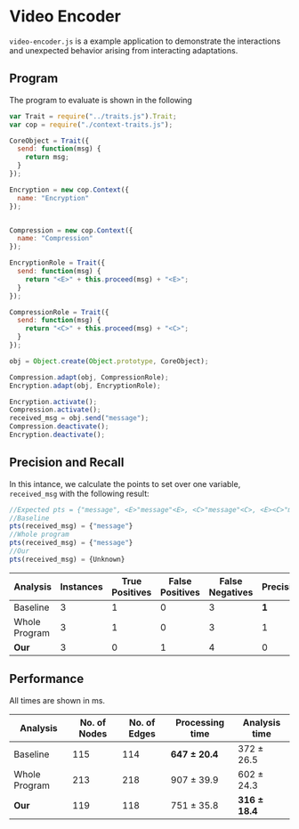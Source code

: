 # Video Encoder

`video-encoder.js` is a example application to demonstrate the interactions and unexpected behavior arising from interacting adaptations.

## Program

The program to evaluate is shown in the following

```js
var Trait = require("../traits.js").Trait;
var cop = require("./context-traits.js");

CoreObject = Trait({
  send: function(msg) {
    return msg;
  }
});

Encryption = new cop.Context({
  name: "Encryption"
});


Compression = new cop.Context({
  name: "Compression"
});

EncryptionRole = Trait({
  send: function(msg) {
    return "<E>" + this.proceed(msg) + "<E>";
  }
});

CompressionRole = Trait({
  send: function(msg) {
    return "<C>" + this.proceed(msg) + "<C>";
  }
});

obj = Object.create(Object.prototype, CoreObject);

Compression.adapt(obj, CompressionRole);
Encryption.adapt(obj, EncryptionRole);

Encryption.activate();
Compression.activate();
received_msg = obj.send("message");
Compression.deactivate();
Encryption.deactivate();
```

## Precision and Recall

In this intance, we calculate the points to set over one variable, `received_msg` with the following result:

```js
//Expected pts = {"message", <E>"message"<E>, <C>"message"<C>, <E><C>"message"<C><E>}
//Baseline
pts(received_msg) = {"message"}  
//Whole program
pts(received_msg) = {"message"} 
//Our
pts(received_msg) = {Unknown} 
```

| Analysis | Instances | True Positives | False Positives | False Negatives | Precision | Recall |
| ---- | ---- | ---- | ---- | ---- | ---- | ---- |
Baseline | 3 | 1 | 0 | 3 | **1** | **0.25**
Whole Program | 3 | 1 | 0 | 3 | 1 | 0.25
**Our** | 3 | 0 | 1 | 4 | 0 | 0

## Performance

All times are shown in ms.

| Analysis | No. of Nodes | No. of Edges | Processing time | Analysis time |
| ---- | ---- | ---- | ---- | ---- |
Baseline | 115 | 114 | **647 ± 20.4** | 372 ± 26.5
Whole Program | 213 | 218 | 907 ± 39.9 | 602 ± 24.3
**Our** | 119 | 118 | 751 ± 35.8 | **316 ± 18.4**
